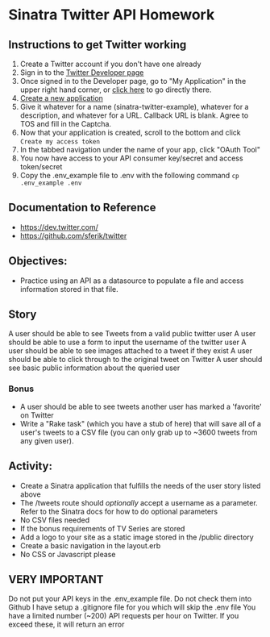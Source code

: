 # Sinatra Twitter API Homework

## Instructions to get Twitter working
1. Create a Twitter account if you don't have one already
2. Sign in to the [Twitter Developer page](https://dev.twitter.com/user/login?destination=home)
3. Once signed in to the Developer page, go to "My Application" in the upper right hand corner, or [click here](https://dev.twitter.com/apps) to go directly there.
4. [Create a new application](https://dev.twitter.com/apps/new)
5. Give it whatever for a name (sinatra-twitter-example), whatever for a description, and whatever for a URL. Callback URL is blank. Agree to TOS and fill in the Captcha.
6. Now that your application is created, scroll to the bottom and click `Create my access token`
7. In the tabbed navigation under the name of your app, click "OAuth Tool"
8. You now have access to your API consumer key/secret and access token/secret
9. Copy the .env_example file to .env with the following command `cp .env_example .env`

## Documentation to Reference

* https://dev.twitter.com/
* https://github.com/sferik/twitter

## Objectives:

* Practice using an API as a datasource to populate a file and access information stored in that file.

## Story
A user should be able to see Tweets from a valid public twitter user
A user should be able to use a form to input the username of the twitter user
A user should be able to see images attached to a tweet if they exist
A user should be able to click through to the original tweet on Twitter
A user should see basic public information about the queried user

### Bonus
* A user should be able to see tweets another user has marked a 'favorite' on Twitter
* Write a "Rake task" (which you have a stub of here) that will save all of a user's tweets to a CSV file (you can only grab up to ~3600 tweets from any given user).


## Activity:

* Create a Sinatra application that fulfills the needs of the user story listed above
* The /tweets route should *optionally* accept a username as a parameter. Refer to the Sinatra docs for how to do optional parameters
* No CSV files needed
* If the bonus requirements of TV Series are stored
* Add a logo to your site as a static image stored in the /public directory
* Create a basic navigation in the layout.erb
* No CSS or Javascript please

## VERY IMPORTANT
Do not put your API keys in the .env_example file. Do not check them into Github
I have setup a .gitignore file for you which will skip the .env file
You have a limited number (~200) API requests per hour on Twitter. If you exceed these, it will return an error